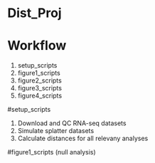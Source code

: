 # Dist_Proj
# Workflow
1. setup_scripts
2. figure1_scripts
3. figure2_scripts
4. figure3_scripts
5. figure4_scripts

#setup_scripts
1. Download and QC RNA-seq datasets
2. Simulate splatter datasets
3. Calculate distances for all relevany analyses

#figure1_scripts (null analysis)

